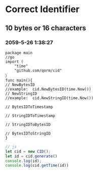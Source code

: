 # Correct Identifier

## 10 bytes or 16 characters

### 2059-5-26 1:38:27

```golang
package main
//go
import (
    "time"
    "github.com/qorm/cid"
）
func main(){
// NewBytesID
//example:  cid.NewBytesID(time.Now())
// NewStringID
//example:  cid.NewStringID(time.Now())

// BytesIDToTimestamp

// StringIDToTimestamp

// StringIDToBytesID

// BytesIDToStringID
}
```

```javascript
// js
let cid = new CID();
let id = cid.generate()
console.log(id);
console.log(cid.getTime(id))
```